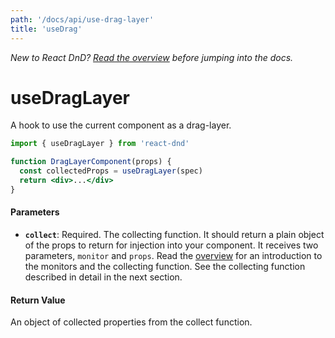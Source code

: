 ```yaml
---
path: '/docs/api/use-drag-layer'
title: 'useDrag'
---
```


_New to React DnD? [Read the overview](/docs/overview) before jumping into the docs._

# useDragLayer

A hook to use the current component as a drag-layer.

```jsx
import { useDragLayer } from 'react-dnd'

function DragLayerComponent(props) {
  const collectedProps = useDragLayer(spec)
  return <div>...</div>
}
```

#### Parameters

- **`collect`**: Required. The collecting function. It should return a plain object of the props to return for injection into your component. It receives two parameters, `monitor` and `props`. Read the [overview](/docs/overview) for an introduction to the monitors and the collecting function. See the collecting function described in detail in the next section.

#### Return Value

An object of collected properties from the collect function.
